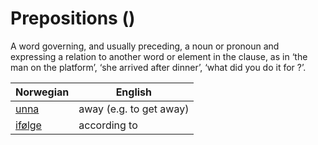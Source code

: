 # Prepositions (<COUNT>)

A word governing, and usually preceding, a noun or pronoun and expressing a relation to another word or element in the clause, as in ‘the man on the platform’, ‘she arrived after dinner’, ‘what did you do it for ?’.

| Norwegian | English |
| --- | --- |
| [unna](https://www.ordnett.no/search?language=no&phrase=unna) | away (e.g. to get away) |
| [ifølge](https://www.ordnett.no/search?language=no&phrase=ifølge) | according to |

